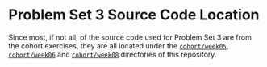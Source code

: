 # Problem Set 3 Source Code Location

Since most, if not all, of the source code used for Problem Set 3 are from the cohort exercises, they are all located under the [`cohort/week05`](../../cohort/week05), [`cohort/week06`](../../cohort/week06) and [`cohort/week08`](../../cohort/week08) directories of this repository.
